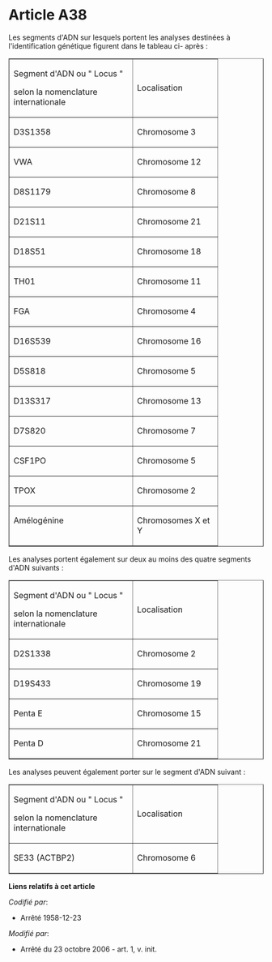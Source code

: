 # Article A38

Les segments d'ADN sur lesquels portent les analyses destinées à l'identification génétique figurent dans le tableau ci-
après : 

<table cellspacing="0" border="1" width="378" cellpadding="0" align="center">
  <tbody>
    <tr>
      <td width="227">

Segment d'ADN ou " Locus "

selon la nomenclature internationale

</td>
      <td width="151">

Localisation

</td>
    </tr>
    <tr>
      <td width="227" valign="top">

D3S1358

</td>
      <td valign="top" width="151">

Chromosome 3

</td>
    </tr>
    <tr>
      <td valign="top" width="227">

VWA

</td>
      <td width="151" valign="top">

Chromosome 12

</td>
    </tr>
    <tr>
      <td width="227" valign="top">

D8S1179

</td>
      <td width="151" valign="top">

Chromosome 8

</td>
    </tr>
    <tr>
      <td valign="top" width="227">

D21S11

</td>
      <td valign="top" width="151">

Chromosome 21

</td>
    </tr>
    <tr>
      <td width="227" valign="top">

D18S51

</td>
      <td width="151" valign="top">

Chromosome 18

</td>
    </tr>
    <tr>
      <td valign="top" width="227">

TH01

</td>
      <td valign="top" width="151">

Chromosome 11

</td>
    </tr>
    <tr>
      <td valign="top" width="227">

FGA 

</td>
      <td valign="top" width="151">

Chromosome 4

</td>
    </tr>
    <tr>
      <td width="227" valign="top">

D16S539

</td>
      <td width="151" valign="top">

Chromosome 16

</td>
    </tr>
    <tr>
      <td width="227" valign="top">

D5S818

</td>
      <td valign="top" width="151">

Chromosome 5

</td>
    </tr>
    <tr>
      <td width="227" valign="top">

D13S317

</td>
      <td valign="top" width="151">

Chromosome 13

</td>
    </tr>
    <tr>
      <td valign="top" width="227">

D7S820 

</td>
      <td width="151" valign="top">

Chromosome 7

</td>
    </tr>
    <tr>
      <td width="227" valign="top">

CSF1PO

</td>
      <td width="151" valign="top">

Chromosome 5

</td>
    </tr>
    <tr>
      <td width="227" valign="top">

TPOX

</td>
      <td valign="top" width="151">

Chromosome 2

</td>
    </tr>
    <tr>
      <td width="227" valign="top">

Amélogénine

</td>
      <td width="151" valign="top">

Chromosomes X et Y

</td>
    </tr>
  </tbody>
</table>

Les analyses portent également sur deux au moins des quatre segments d'ADN suivants :

<table align="center" cellpadding="0" width="378" cellspacing="0" border="1">
  <tbody>
    <tr>
      <td width="227">

Segment d'ADN ou " Locus "

selon la nomenclature internationale

</td>
      <td width="151">

Localisation

</td>
    </tr>
    <tr>
      <td width="227" valign="top">

D2S1338 

</td>
      <td width="151" valign="top">

Chromosome 2

</td>
    </tr>
    <tr>
      <td valign="top" width="227">

D19S433

</td>
      <td valign="top" width="151">

Chromosome 19

</td>
    </tr>
    <tr>
      <td valign="top" width="227">

Penta E

</td>
      <td valign="top" width="151">

Chromosome 15

</td>
    </tr>
    <tr>
      <td width="227" valign="top">

Penta D

</td>
      <td width="151" valign="top">

Chromosome 21

</td>
    </tr>
  </tbody>
</table>

Les analyses peuvent également porter sur le segment d'ADN suivant :

<table cellpadding="0" cellspacing="0" width="378" border="1" align="center">
  <tbody>
    <tr>
      <td width="227">

Segment d'ADN ou " Locus "

selon la nomenclature internationale

</td>
      <td width="151">

Localisation

</td>
    </tr>
    <tr>
      <td width="227" valign="top">

SE33 (ACTBP2)

</td>
      <td valign="top" width="151">

Chromosome 6

</td>
    </tr>
  </tbody>
</table>

**Liens relatifs à cet article**

_Codifié par_:

  - Arrêté 1958-12-23

_Modifié par_:

  - Arrêté du 23 octobre 2006 - art. 1, v. init.

